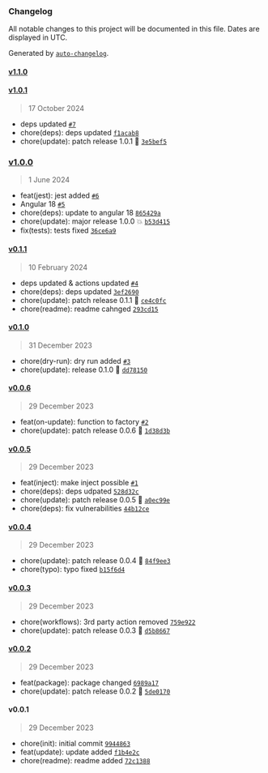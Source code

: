 ### Changelog

All notable changes to this project will be documented in this file. Dates are displayed in UTC.

Generated by [`auto-changelog`](https://github.com/CookPete/auto-changelog).

#### [v1.1.0](https://github.com/Celtian/ngx-update-app/compare/v1.0.1...v1.1.0)

#### [v1.0.1](https://github.com/Celtian/ngx-update-app/compare/v1.0.0...v1.0.1)

> 17 October 2024

- deps updated [`#7`](https://github.com/Celtian/ngx-update-app/pull/7)
- chore(deps): deps updated [`f1acab8`](https://github.com/Celtian/ngx-update-app/commit/f1acab849a485cfdc862ab7bd2862436a722e88a)
- chore(update): patch release 1.0.1 🐛 [`3e5bef5`](https://github.com/Celtian/ngx-update-app/commit/3e5bef5815ba3e101c2ec3eeadfa6bc092e5db02)

### [v1.0.0](https://github.com/Celtian/ngx-update-app/compare/v0.1.1...v1.0.0)

> 1 June 2024

- feat(jest): jest added [`#6`](https://github.com/Celtian/ngx-update-app/pull/6)
- Angular 18 [`#5`](https://github.com/Celtian/ngx-update-app/pull/5)
- chore(deps): update to angular 18 [`865429a`](https://github.com/Celtian/ngx-update-app/commit/865429a350471c7047641caa2e471242012a9245)
- chore(update): major release 1.0.0 💥 [`b53d415`](https://github.com/Celtian/ngx-update-app/commit/b53d415dd9b17a06bd5249c23fe0570c99282d68)
- fix(tests): tests fixed [`36ce6a9`](https://github.com/Celtian/ngx-update-app/commit/36ce6a905beee8f0a83cc64296e9bcf2cebbfde8)

#### [v0.1.1](https://github.com/Celtian/ngx-update-app/compare/v0.1.0...v0.1.1)

> 10 February 2024

- deps updated & actions updated [`#4`](https://github.com/Celtian/ngx-update-app/pull/4)
- chore(deps): deps updated [`3ef2690`](https://github.com/Celtian/ngx-update-app/commit/3ef26901c1d76b53ce84065603f37dc674f73641)
- chore(update): patch release 0.1.1 🐛 [`ce4c0fc`](https://github.com/Celtian/ngx-update-app/commit/ce4c0fce67b4441186d10b55d82b6587f3f4691f)
- chore(readme): readme cahnged [`293cd15`](https://github.com/Celtian/ngx-update-app/commit/293cd159a1eebbc180ffa92f23599d505ad3b661)

#### [v0.1.0](https://github.com/Celtian/ngx-update-app/compare/v0.0.6...v0.1.0)

> 31 December 2023

- chore(dry-run): dry run added [`#3`](https://github.com/Celtian/ngx-update-app/pull/3)
- chore(update): release 0.1.0 🚀 [`dd78150`](https://github.com/Celtian/ngx-update-app/commit/dd78150845ba655ff4604cb7fe3e429cb24c57fe)

#### [v0.0.6](https://github.com/Celtian/ngx-update-app/compare/v0.0.5...v0.0.6)

> 29 December 2023

- feat(on-update): function to factory [`#2`](https://github.com/Celtian/ngx-update-app/pull/2)
- chore(update): patch release 0.0.6 🐛 [`1d38d3b`](https://github.com/Celtian/ngx-update-app/commit/1d38d3bfe32b75c72a80adfd27a2198331541bca)

#### [v0.0.5](https://github.com/Celtian/ngx-update-app/compare/v0.0.4...v0.0.5)

> 29 December 2023

- feat(inject): make inject possible [`#1`](https://github.com/Celtian/ngx-update-app/pull/1)
- chore(deps): deps udpated [`528d32c`](https://github.com/Celtian/ngx-update-app/commit/528d32cb674371032e76f638ce1cc5d094fa1181)
- chore(update): patch release 0.0.5 🐛 [`a0ec99e`](https://github.com/Celtian/ngx-update-app/commit/a0ec99e4f5592b3785f24aac7f1e481b7290903e)
- chore(deps): fix vulnerabilities [`44b12ce`](https://github.com/Celtian/ngx-update-app/commit/44b12ce14d92741eadd003f312670ae57b5ca89c)

#### [v0.0.4](https://github.com/Celtian/ngx-update-app/compare/v0.0.3...v0.0.4)

> 29 December 2023

- chore(update): patch release 0.0.4 🐛 [`84f9ee3`](https://github.com/Celtian/ngx-update-app/commit/84f9ee3490b903942c6eaadb205e6cbac01af45d)
- chore(typo): typo fixed [`b15f6d4`](https://github.com/Celtian/ngx-update-app/commit/b15f6d4d15ca3cb01cc9f3316a6264624e0ab4ea)

#### [v0.0.3](https://github.com/Celtian/ngx-update-app/compare/v0.0.2...v0.0.3)

> 29 December 2023

- chore(workflows): 3rd party action removed [`759e922`](https://github.com/Celtian/ngx-update-app/commit/759e92228be6d99d25dfb499d886482653eaed58)
- chore(update): patch release 0.0.3 🐛 [`d5b8667`](https://github.com/Celtian/ngx-update-app/commit/d5b8667c020cc48ef66484d995054791dab188c5)

#### [v0.0.2](https://github.com/Celtian/ngx-update-app/compare/v0.0.1...v0.0.2)

> 29 December 2023

- feat(package): package changed [`6989a17`](https://github.com/Celtian/ngx-update-app/commit/6989a17a658e7c0068ee4420dcc1f6a16c222a54)
- chore(update): patch release 0.0.2 🐛 [`5de0170`](https://github.com/Celtian/ngx-update-app/commit/5de0170bff6e6e3ec167e850367b070d42e5adf6)

#### v0.0.1

> 29 December 2023

- chore(init): initial commit [`9944863`](https://github.com/Celtian/ngx-update-app/commit/99448631f000040e5d6ed72065da6210566461bf)
- feat(update): update added [`f1b4e2c`](https://github.com/Celtian/ngx-update-app/commit/f1b4e2c408fc300a0a11115d2215a0f3d0d93768)
- chore(readme): readme added [`72c1388`](https://github.com/Celtian/ngx-update-app/commit/72c13883361be49ad3e6b9d47582d0f4a60c03e5)
